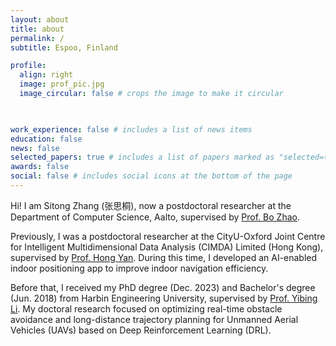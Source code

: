```yaml
---
layout: about
title: about
permalink: /
subtitle: Espoo, Finland

profile:
  align: right
  image: prof_pic.jpg
  image_circular: false # crops the image to make it circular

    

work_experience: false # includes a list of news items
education: false
news: false
selected_papers: true # includes a list of papers marked as "selected={true}"
awards: false
social: false # includes social icons at the bottom of the page
---
```



Hi! I am Sitong Zhang (张思桐), now a postdoctoral researcher at the Department of Computer Science, Aalto, supervised by [Prof. Bo Zhao](https://zbjob.github.io/). 

<!-- a researcher with **over six years of experience** specializing in **Deep Learning (DL)** and **Deep Reinforcement Learning (DRL)**. -->

<!-- I recently relocated to *Espoo, Finland*, for family reasons and am actively exploring new opportunities. ***Feel free to reach out directly if you think I could be a good fit!*** -->

Previously, I was a postdoctoral researcher at the CityU-Oxford Joint Centre for Intelligent Multidimensional Data Analysis (CIMDA) Limited (Hong Kong), supervised by [Prof. Hong Yan](https://www.ee.cityu.edu.hk/~hpyan/). During this time, I developed an AI-enabled indoor positioning app to improve indoor navigation efficiency.

<!-- During my time as a postdoctoral fellow, I developed a CNN-self-attention-based algorithm for indoor positioning and worked with cross-functional teams to create an **AI-integrated Android app** ([demo video](https://youtu.be/-vnb9UGy3qE?si=u0UfoA5vNOybk84e)) that provides **real-time visualization of indoor user location**, improving indoor navigation efficiency. -->

Before that, I received my PhD degree (Dec. 2023) and Bachelor's degree (Jun. 2018) from Harbin Engineering University, supervised by [Prof. Yibing Li](https://scholar.google.com/citations?hl=en&user=t3ZTXvAAAAAJ). 
My doctoral research focused on optimizing real-time obstacle avoidance and long-distance trajectory planning for Unmanned Aerial Vehicles (UAVs) based on Deep Reinforcement Learning (DRL). 

<!-- My doctoral research focused on the development of advanced **DRL algorithms** to enhance **autonomous navigation** in complex and dynamic environments, with a particular emphasis on optimizing **real-time obstacle avoidance** and long-distance **trajectory planning** for **Unmanned Aerial Vehicles (UAVs)**.  -->

<!-- My passion lies in **bridging the gap between state-of-the-art AI research and real-world applications**, leveraging cutting-edge technologies to create innovative, impactful solutions that address practical challenges and drive advancements across diverse industries.  -->
